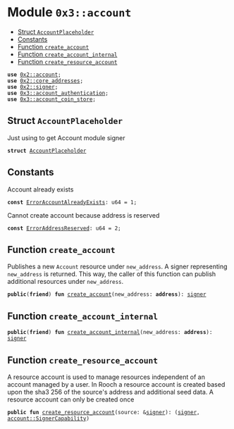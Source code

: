 
<a name="0x3_account"></a>

# Module `0x3::account`



-  [Struct `AccountPlaceholder`](#0x3_account_AccountPlaceholder)
-  [Constants](#@Constants_0)
-  [Function `create_account`](#0x3_account_create_account)
-  [Function `create_account_internal`](#0x3_account_create_account_internal)
-  [Function `create_resource_account`](#0x3_account_create_resource_account)


<pre><code><b>use</b> <a href="">0x2::account</a>;
<b>use</b> <a href="">0x2::core_addresses</a>;
<b>use</b> <a href="">0x2::signer</a>;
<b>use</b> <a href="account_authentication.md#0x3_account_authentication">0x3::account_authentication</a>;
<b>use</b> <a href="account_coin_store.md#0x3_account_coin_store">0x3::account_coin_store</a>;
</code></pre>



<a name="0x3_account_AccountPlaceholder"></a>

## Struct `AccountPlaceholder`

Just using to get Account module signer


<pre><code><b>struct</b> <a href="account.md#0x3_account_AccountPlaceholder">AccountPlaceholder</a>
</code></pre>



<a name="@Constants_0"></a>

## Constants


<a name="0x3_account_ErrorAccountAlreadyExists"></a>

Account already exists


<pre><code><b>const</b> <a href="account.md#0x3_account_ErrorAccountAlreadyExists">ErrorAccountAlreadyExists</a>: u64 = 1;
</code></pre>



<a name="0x3_account_ErrorAddressReserved"></a>

Cannot create account because address is reserved


<pre><code><b>const</b> <a href="account.md#0x3_account_ErrorAddressReserved">ErrorAddressReserved</a>: u64 = 2;
</code></pre>



<a name="0x3_account_create_account"></a>

## Function `create_account`

Publishes a new <code>Account</code> resource under <code>new_address</code>. A signer representing <code>new_address</code>
is returned. This way, the caller of this function can publish additional resources under
<code>new_address</code>.


<pre><code><b>public</b>(<b>friend</b>) <b>fun</b> <a href="account.md#0x3_account_create_account">create_account</a>(new_address: <b>address</b>): <a href="">signer</a>
</code></pre>



<a name="0x3_account_create_account_internal"></a>

## Function `create_account_internal`



<pre><code><b>public</b>(<b>friend</b>) <b>fun</b> <a href="account.md#0x3_account_create_account_internal">create_account_internal</a>(new_address: <b>address</b>): <a href="">signer</a>
</code></pre>



<a name="0x3_account_create_resource_account"></a>

## Function `create_resource_account`

A resource account is used to manage resources independent of an account managed by a user.
In Rooch a resource account is created based upon the sha3 256 of the source's address and additional seed data.
A resource account can only be created once


<pre><code><b>public</b> <b>fun</b> <a href="account.md#0x3_account_create_resource_account">create_resource_account</a>(source: &<a href="">signer</a>): (<a href="">signer</a>, <a href="_SignerCapability">account::SignerCapability</a>)
</code></pre>
